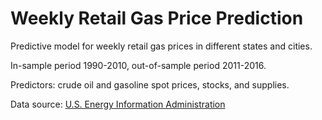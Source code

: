 # Weekly Retail Gas Price Prediction

Predictive model for weekly retail gas prices in different states and cities.

In-sample period 1990-2010, out-of-sample period 2011-2016.

Predictors: crude oil and gasoline spot prices, stocks, and supplies.

Data source: [U.S. Energy Information Administration](https://www.eia.gov)

